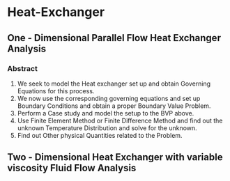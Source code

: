 # Heat-Exchanger



## One - Dimensional Parallel Flow Heat Exchanger Analysis

### Abstract

1. We seek to model the Heat exchanger set up and obtain Governing Equations for this process.
2. We now use the corresponding governing equations and set up Boundary Conditions and obtain a proper Boundary Value Problem.
3. Perform a Case study and model the setup to the BVP above.
4. Use Finite Element Method or Finite Difference Method and find out the unknown Temperature Distribution and solve for the unknown.
5. Find out Other physical Quantities related to the Problem.

## Two - Dimensional Heat Exchanger with variable viscosity Fluid Flow Analysis



